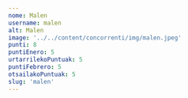 ```yaml
---
nome: Malen
username: malen
alt: Malen
image: '../../content/concorrenti/img/malen.jpeg'
punti: 8
puntiEnero: 5
urtarrilekoPuntuak: 5
puntiFebrero: 5
otsailakoPuntuak: 5
slug: 'malen'
---
```


